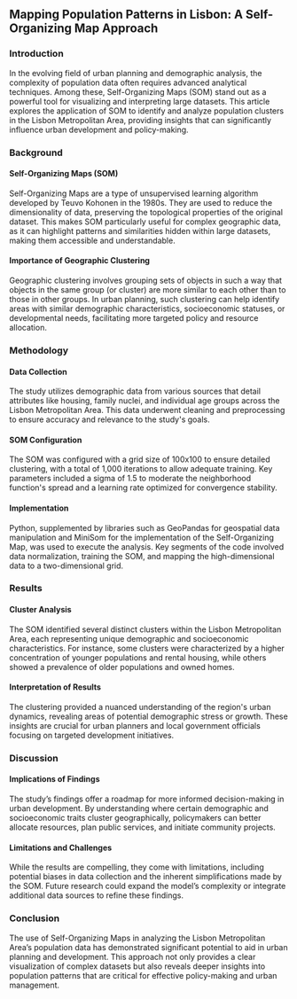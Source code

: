 ## **Mapping Population Patterns in Lisbon: A Self-Organizing Map Approach**

### **Introduction**

In the evolving field of urban planning and demographic analysis, the complexity of population data often requires advanced analytical techniques. Among these, Self-Organizing Maps (SOM) stand out as a powerful tool for visualizing and interpreting large datasets. This article explores the application of SOM to identify and analyze population clusters in the Lisbon Metropolitan Area, providing insights that can significantly influence urban development and policy-making.

### **Background**

#### **Self-Organizing Maps (SOM)**

Self-Organizing Maps are a type of unsupervised learning algorithm developed by Teuvo Kohonen in the 1980s. They are used to reduce the dimensionality of data, preserving the topological properties of the original dataset. This makes SOM particularly useful for complex geographic data, as it can highlight patterns and similarities hidden within large datasets, making them accessible and understandable.

#### **Importance of Geographic Clustering**

Geographic clustering involves grouping sets of objects in such a way that objects in the same group (or cluster) are more similar to each other than to those in other groups. In urban planning, such clustering can help identify areas with similar demographic characteristics, socioeconomic statuses, or developmental needs, facilitating more targeted policy and resource allocation.

### **Methodology**

#### **Data Collection**

The study utilizes demographic data from various sources that detail attributes like housing, family nuclei, and individual age groups across the Lisbon Metropolitan Area. This data underwent cleaning and preprocessing to ensure accuracy and relevance to the study's goals.

#### **SOM Configuration**

The SOM was configured with a grid size of 100x100 to ensure detailed clustering, with a total of 1,000 iterations to allow adequate training. Key parameters included a sigma of 1.5 to moderate the neighborhood function's spread and a learning rate optimized for convergence stability.

#### **Implementation**

Python, supplemented by libraries such as GeoPandas for geospatial data manipulation and MiniSom for the implementation of the Self-Organizing Map, was used to execute the analysis. Key segments of the code involved data normalization, training the SOM, and mapping the high-dimensional data to a two-dimensional grid.

### **Results**

#### **Cluster Analysis**

The SOM identified several distinct clusters within the Lisbon Metropolitan Area, each representing unique demographic and socioeconomic characteristics. For instance, some clusters were characterized by a higher concentration of younger populations and rental housing, while others showed a prevalence of older populations and owned homes.

#### **Interpretation of Results**

The clustering provided a nuanced understanding of the region's urban dynamics, revealing areas of potential demographic stress or growth. These insights are crucial for urban planners and local government officials focusing on targeted development initiatives.

### **Discussion**

#### **Implications of Findings**

The study’s findings offer a roadmap for more informed decision-making in urban development. By understanding where certain demographic and socioeconomic traits cluster geographically, policymakers can better allocate resources, plan public services, and initiate community projects.

#### **Limitations and Challenges**

While the results are compelling, they come with limitations, including potential biases in data collection and the inherent simplifications made by the SOM. Future research could expand the model’s complexity or integrate additional data sources to refine these findings.

### **Conclusion**

The use of Self-Organizing Maps in analyzing the Lisbon Metropolitan Area’s population data has demonstrated significant potential to aid in urban planning and development. This approach not only provides a clear visualization of complex datasets but also reveals deeper insights into population patterns that are critical for effective policy-making and urban management.
